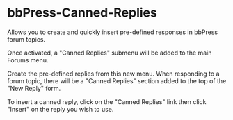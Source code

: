 bbPress-Canned-Replies
======================

Allows you to create and quickly insert pre-defined responses in bbPress forum topics.

Once activated, a "Canned Replies" submenu will be added to the main Forums menu.

Create the pre-defined replies from this new menu. When responding to a forum topic, there will be a "Canned Replies" section added to the top of the "New Reply" form.

To insert a canned reply, click on the "Canned Replies" link then click "Insert" on the reply you wish to use.
